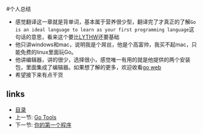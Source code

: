 #个人总结

* 感觉翻译这一章就是背单词，基本属于营养很少型，翻译完了才真正的了解`Go is an ideal language to learn as your first programming language`这句话的意思，看来这个要比[LYTHW](http://learnpythonthehardway.org/)还要基础
* 他只讲windows和mac，说明我是个屌丝，他是个高富帅，我买不起mac，只能免费的linux里面玩Go。
* 他讲编辑器，讲的很少，选择很小，感觉唯一有用的就是他提供的两个安装包，里面集成了编辑器。如果想了解的更多，欢迎收看[go web](https://github.com/astaxie/build-web-application-with-golang/blob/master/01.4.md)
* 希望接下来有点干货

## links
   * [目录](<preface.md>)
   * 上一节: [Go Tools](<01.4.md>)
   * 下一节: [你的第一个程序](<02.0.md>)